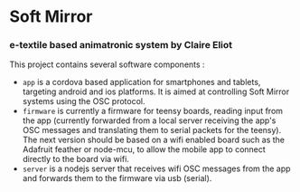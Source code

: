 # Soft Mirror

### e-textile based animatronic system by Claire Eliot

This project contains several software components :

* `app` is a cordova based application for smartphones and tablets, targeting android and ios platforms. It is aimed at controlling Soft Mirror systems using the OSC protocol.
* `firmware` is currently a firmware for teensy boards, reading input from the app (currently forwarded from a local server receiving the app's OSC messages and translating them to serial packets for the teensy). The next version should be based on a wifi enabled board such as the Adafruit feather or node-mcu, to allow the mobile app to connect directly to the board via wifi.
* `server` is a nodejs server that receives wifi OSC messages from the app and forwards them to the firmware via usb (serial).

